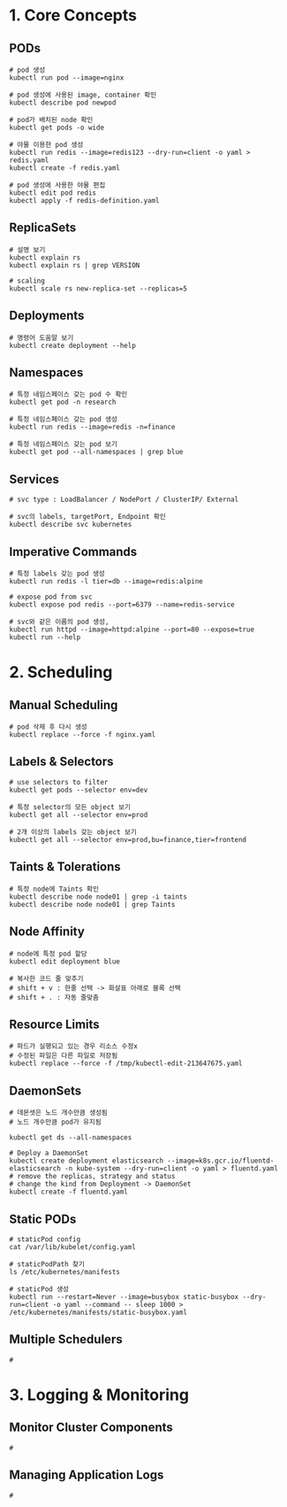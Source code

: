# 1. Core Concepts

## PODs
```
# pod 생성
kubectl run pod --image=nginx

# pod 생성에 사용된 image, container 확인
kubectl describe pod newpod

# pod가 배치된 node 확인
kubectl get pods -o wide

# 야물 이용한 pod 생성
kubectl run redis --image=redis123 --dry-run=client -o yaml > redis.yaml
kubectl create -f redis.yaml 

# pod 생성에 사용한 야물 편집
kubectl edit pod redis
kubectl apply -f redis-definition.yaml 
```

## ReplicaSets
```
# 설명 보기 
kubectl explain rs
kubectl explain rs | grep VERSION

# scaling
kubectl scale rs new-replica-set --replicas=5
```

## Deployments
```
# 명령어 도움말 보기
kubectl create deployment --help
```

## Namespaces
```
# 특정 네임스페이스 갖는 pod 수 확인
kubectl get pod -n research

# 특정 네임스페이스 갖는 pod 생성
kubectl run redis --image=redis -n=finance

# 특정 네임스페이스 갖는 pod 보기
kubectl get pod --all-namespaces | grep blue
```

## Services
```
# svc type : LoadBalancer / NodePort / ClusterIP/ External

# svc의 labels, targetPort, Endpoint 확인 
kubectl describe svc kubernetes
```

## Imperative Commands
```
# 특정 labels 갖는 pod 생성
kubectl run redis -l tier=db --image=redis:alpine

# expose pod from svc 
kubectl expose pod redis --port=6379 --name=redis-service

# svc와 같은 이름의 pod 생성, 
kubectl run httpd --image=httpd:alpine --port=80 --expose=true
kubectl run --help
```

# 2. Scheduling

## Manual Scheduling
```
# pod 삭제 후 다시 생성
kubectl replace --force -f nginx.yaml

```

## Labels & Selectors
```
# use selectors to filter 
kubectl get pods --selector env=dev

# 특정 selector의 모든 object 보기
kubectl get all --selector env=prod

# 2개 이상의 labels 갖는 object 보기
kubectl get all --selector env=prod,bu=finance,tier=frontend
```

##  Taints & Tolerations
```
# 특정 node에 Taints 확인
kubectl describe node node01 | grep -i taints
kubectl describe node node01 | grep Taints

```

## Node Affinity
```
# node에 특정 pod 할당
kubectl edit deployment blue

# 복사한 코드 줄 맞추기
# shift + v : 한줄 선택 -> 화살표 아래로 블록 선택
# shift + . : 자동 줄맞춤
```

## Resource Limits
```
# 파드가 실행되고 있는 경우 리소스 수정x
# 수정된 파일은 다른 파일로 저장됨
kubectl replace --force -f /tmp/kubectl-edit-213647675.yaml

```

## DaemonSets
```
# 데몬셋은 노드 개수만큼 생성됨
# 노드 개수만큼 pod가 유지됨

kubectl get ds --all-namespaces

# Deploy a DaemonSet
kubectl create deployment elasticsearch --image=k8s.gcr.io/fluentd-elasticsearch -n kube-system --dry-run=client -o yaml > fluentd.yaml
# remove the replicas, strategy and status 
# change the kind from Deployment -> DaemonSet
kubectl create -f fluentd.yaml
```

## Static PODs
```
# staticPod config
cat /var/lib/kubelet/config.yaml

# staticPodPath 찾기
ls /etc/kubernetes/manifests 

# staticPod 생성
kubectl run --restart=Never --image=busybox static-busybox --dry-run=client -o yaml --command -- sleep 1000 > /etc/kubernetes/manifests/static-busybox.yaml

```

## Multiple Schedulers
```
# 

```

# 3. Logging & Monitoring

## Monitor Cluster Components
```
# 

```


## Managing Application Logs
```
# 

```



